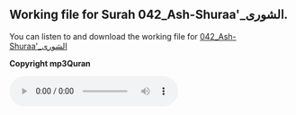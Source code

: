 
## Working file for Surah 042_Ash-Shuraa'_الشورى.

You can listen to and download the working file for [042_Ash-Shuraa'_الشورى](https://server13.mp3quran.net/husr/042.mp3)

**Copyright mp3Quran**

<audio controls src="https://server13.mp3quran.net/husr/042.mp3"></audio>

